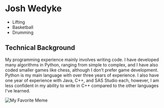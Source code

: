 # Josh Wedyke

- Lifting
- Basketball
- Drumming

## Technical Background

My programming experience mainly involves writing code.  I have developed many algorithms in Python, ranging from simple to complex, and I have also coded smaller games like chess, although I don’t prefer game development. Python is my main language with over three years of experience. I also have one year of experience with Java, C++, and SAS Studio each, however, I am less confident in my ability to write in C++ compared to the other languages I've learned.

![My Favorite Meme](https://tenor.com/view/white-cat-eating-salad-meme-blonde-woman-crying-gif-26971383)
